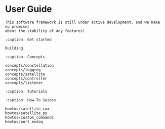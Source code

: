 # User Guide

```{warning}
This software framework is still under active development, and we make no promises
about the stability of any features!
```

```{toctree}
:caption: Get started

building
```

```{toctree}
:caption: Concepts

concepts/constellation
concepts/logging
concepts/satellite
concepts/controller
concepts/listener
```

```{toctree}
:caption: Tutorials
```

```{toctree}
:caption: How-To Guides

howtos/satellite_cxx
howtos/satellite_py
howtos/custom_commands
howtos/port_eudaq
```

